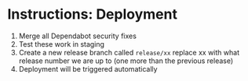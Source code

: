 # Instructions: Deployment
1. Merge all Dependabot security fixes
2. Test these work in staging
3. Create a new release branch called `release/xx` replace xx with what release number we are up to (one more than the previous release)
4. Deployment will be triggered automatically
